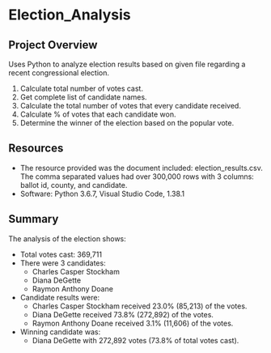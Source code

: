# Election_Analysis

## Project Overview
Uses Python to analyze election results based on given file regarding a recent congressional election.

1. Calculate total number of votes cast.
2. Get complete list of candidate names.
3. Calculate the total number of votes that every candidate received. 
4. Calculate % of votes that each candidate won.
5. Determine the winner of the election based on the popular vote. 

## Resources
- The resource provided was the document included: election_results.csv. The comma separated values had over 300,000 rows with 3 columns: ballot id, county, and candidate. 
- Software: Python 3.6.7, Visual Studio Code, 1.38.1

## Summary
The analysis of the election shows:
- Total votes cast: 369,711
- There were 3 candidates:
  - Charles Casper Stockham
  - Diana DeGette
  - Raymon Anthony Doane
- Candidate results were:
  - Charles Casper Stockham received 23.0% (85,213) of the votes.
  - Diana DeGette received 73.8% (272,892) of the votes.
  - Raymon Anthony Doane received 3.1% (11,606) of the votes.
- Winning candidate was:
  - Diana DeGette with 272,892 votes (73.8% of total votes cast).
